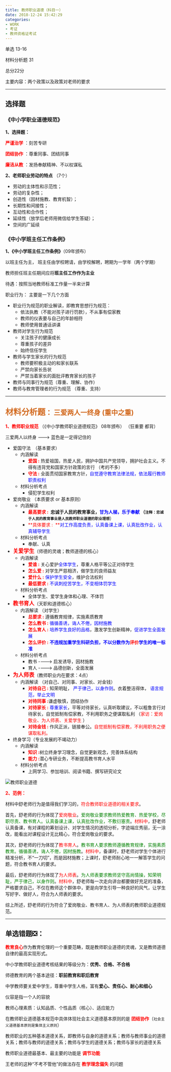 ```yaml
---
title: 教师职业道德（科目一）
date: 2018-12-24 15:42:29
categories:
- WORK
- 考证
- 教师资格证考试
---
```


单选 13-16 

材料分析题 31

总分22分

主要内容：两个政策以及政策对老师的要求

------

## 选择题
### 《中小学职业道德规范》

**1、选择题：**

<span style='color:red'>**严谨治学** </span>：刻苦专研

<span style='color:red'>**团结协作** </span>：尊重同事、团结同事

<span style='color:red'>**廉洁从教** </span>：发扬奉献精神、不以权谋私



**2、老师职业劳动的特点** （7个）

- 劳动的主体性和示范性； 
- 劳动的复杂性；
- 创造性（因材施教、教育机智）；
- 长期性和间接性；
- 互动性和合作性；
- 延续性（放学后老师用微信给学生答疑）；
- 空间的广延续



### 《中小学班主任工作条例》

**1、《中小学班主任工作条例》**（09年颁布）

以班主任为主， 班主任由学校聘请，由学校解聘，聘期为一学年（两个学期）

教师担任班主任期间应将**班主任工作作为主业**

待遇：按照当地教师标准工作量一半来计算

职业行为： 主要是一下几个方面

- 职业行为规范的职业解读，即教育思想行为规范：
  - 依法执教（不能对孩子进行罚款），不从事有偿家教
  - 教师的仪表要与自己的年龄相符
  - 教师使用普通话讲课
- 教师对学生行为规范
  - 关注孩子的健康成长
  - 尊重孩子的差异
  - 始终信任学生
- 教师与学生家长的行为规范
  - 教师要积极主动的和家长联系
  - 严禁向家长告状
  - 严禁当着家长的面批评教育家长的孩子
- 教师与同事行为规范（尊重、理解、协作）
- 教师与教育管理者的行为规范 （尊重、支持）



--------


## <span style='color:chocolate'><big>**材料分析题**</big>： 三爱两人一终身  (重中之重)</span>

<span style='color:red'>**1、教师职业规范** </span> （《中小学教师职业道德规范》 08年颁布）  （狂重要  都背）

三爱两人以终身   --->  蓝色是一定得记住的

- 爱国守法　（基本要求）
  - 内涵解读
     - <span style='color:red'> **爱国 :**</span> 热爱祖国，热爱人民，拥护中国共产党领导，拥护社会主义。不得有违背党和国家方针政策的言行 （考的不多）
     - <span style='color:red'>**守法 :**</span> 全面贯彻国家教育方针，<span style='color:blue'>自觉遵守教育法律法规，依法履行教师职责权利</span>
  - 材料分析考点
     - 侵犯学生权利　
- 爱岗敬业 （本质要求  or  基本原则）                                      
  - 内涵解读
     - <span style='color:red'>**最高要求 :  **</span>**忠诚于人民的教育事业**，<span style='color:blue'>甘为人梯，乐于奉献 </span>（<small>注释：忠诚于人民的教育事业是人民教师职业道德的**职业理想**</small>）
     - <span style='color:red'>**具体要求 :  **</span><span style='color:blue'>对工作高度负责，认真备课上课，认真批改作业，认真辅导学生</span>
  - 材料分析考点
     - 奉献、认真
- <big><span style='color:red'>**关爱学生**</span></big>（师德的灵魂；教师道德的核心）
  - 内涵解读
     - <span style='color:red'>**爱谁 :**</span> 关心爱护<span style='color:blue'>全体学生</span>，尊重人格平等公正对待学生
     - <span style='color:red'>**怎么爱 :**</span> 对学生严慈相济，做学生的良师益友
     - <span style='color:red'>**爱什么 :**</span> <span style='color:blue'>保护学生安全</span>，维护合法权利
     - <span style='color:red'>**最低要求 :**</span> <span style='color:blue'>不讽刺挖苦学生，不变相体罚学生</span>
  - 材料分析考点
     - 全体学生、爱学生身体和心理、不体罚
- <big><span style='color:red'>**教书育人**</span></big>（天职和道德核心）
  - 内涵解读 （对学生）
     - <span style='color:red'>**总要求 :**</span> 遵循教育规律，实施素质教育
     - <span style='color:red'>**怎么教书 :**</span> <span style='color:blue'>循循善诱，诲人不倦，因材施教</span>
     - <span style='color:red'>**怎么育人 :**</span> <span style='color:blue'>培养学生良好的品格</span>，激发学生创新精神，<span style='color:blue'>促进学生全面发展</span>
     - <span style='color:red'>**怎么评价 :**</span> <span style='color:blue'> **不违规加重学生科研负担，不以分数作为<span style='color:red'>评价</span>学生的唯一标准**</span>
  - 材料分析考点
     - 教书  ---->   启发诱导，因材施教
     - 育人  ---->  品德创新，全面发展
- <big><span style='color:red'>**为人师表**</span></big>（教师职业内在要求：4点）
  - 内涵解读 （对自己、对同事、对家长、对金钱）
     - <span style='color:red'>**对待自己 :**</span> 知荣明耻，<span style='color:blue'> 严于律己，以身作则</span>。衣着整洁得体，<span style='color:blue'> 语言规范，举止文明</span>
     - <span style='color:red'>**对待同事 :**</span>谦虚敬慎，团结协作
     - <span style='color:red'>**对待家长 :**</span> <span style='color:blue'> 尊重家长</span>，平等对待家长，认真听取建议，不以粗鲁言行对待家长，自觉抵制有偿家教，不利用职务之便谋取私利  （<span style='color:red'>家访：爱岗敬业、为人师表、关爱学生</span> ）
     - <span style='color:red'>**对待金钱 :**</span> 作风正派，链接奉公。<span style='color:red'>自觉抵制有偿家教，不利用职务之便谋取私利。</span> 
- 终身学习（专业发展的不竭动力）
  - 内涵解读
     - <span style='color:red'>**知识 :**</span>树立终身学习理念，自觉更新观念，完善体系结构
     - <span style='color:red'>**能力 :**</span>潜心专研业务，不断提高教书育人水平
  - 材料分析考点
     - 上网学习、参加培训、阅读书籍、撰写研究论文



![教师职业道德](http://pic.yuti.site/ProfessionalEthics.png)

<span style='color:red'>**2、范例：**</span>

材料中舒老师行为是值得我们学习的，<span style='color:red'>符合教师职业道德的相关要求</span>。

首先，舒老师的行为体现了<span style='color:red'>爱岗敬业</span>。<span style='color:green'>爱岗敬业要求教师热爱教育、热爱学校，尽职尽责、教书育人。认真备课上课，认真批改作业，不敷衍塞责</span>。<span style='color:red'>材料中</span>，舒老师认真备课，有对课程的筹划设计、对学生情况的透彻分析，字迹端庄秀丽，无一涂改，能看出对课程设计无比精心，符合爱岗敬业的要求。

其次，舒老师的行为体现了<span style='color:red'>教书育人</span>。<span style='color:green'>教书育人要求教师遵循教育规律，实施素质教育。循循善诱，诲人不倦，因材施教</span>。<span style='color:red'>材料中</span>，备课时，舒老师对学生个体进行精准分析，不“一刀切”，而是因材施教；上课时，舒老师耐心地一一解答学生的问题，符合教书育人的要求。

最后，舒老师的行为体现了<span style='color:red'>为人师表</span>。<span style='color:green'>为人师表要求教师坚守高尚情操，知荣明耻，严于律己，以身作则</span>。<span style='color:red'>材料中</span>，舒老师每一次走向讲台都要做好充足的准备，严格要求自己，不仅在教师这个群体中，更是向学生引导一种良好的风气，让学生写好字、做好人，符合为人师表的要求。

综上所述，舒老师的行为符合了爱岗敬业、教书育人、为人师表的教师职业道德规范。


---------------



## 单选错题❎：

<span style='color:red'>**教育良心**</span>作为教育伦理的一个重要范畴，既是教师职业道德的灵魂，又是教师道德自律的最高实现形式。

中小学教师职业道德考核结果的等级分为：**优秀、合格、不合格** 

师德教育的两个基本途径：**职前教育和职后教育**

中学教师要关爱中学生，尊重中学生人格，富有**爱心、责任心、耐心和细心**

仪容是指一个人的容貌

教师心理素质：认知品质、个性品质（核心）、适应能力

在教师职业道德基本规范中具体体现社会主义道德基本原则的是 <span style='color:red'>**团结协作**</span>（<small>社会主义道德基本原则是集体主义原则</small>）

教师职业的五种基本道德关系，即教师与自身的道德关系；教师与教师事业的道德关系；教师与教师的道德关系；教师与学生的道德关系；教师与家长的道德关系

教师职业道德最基本、最主要的功能是 <span style='color:red'>**调节功能**</span>

王老师的这种“不考不管他”的做法存在 <span style='color:red'>**教学理念偏失**</span> 的问题


